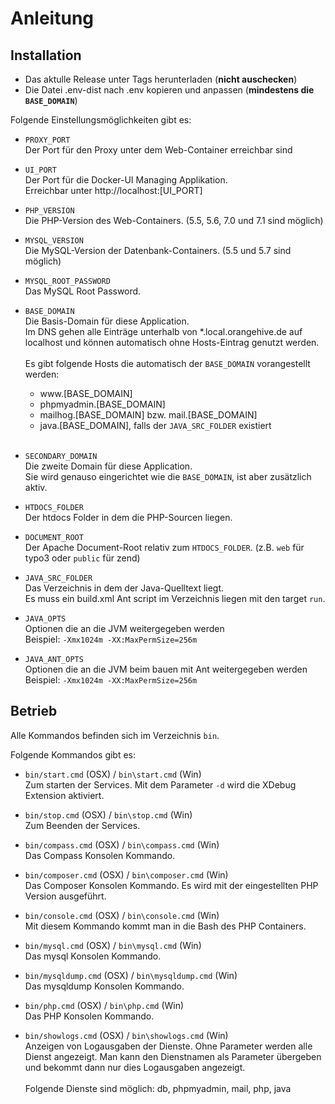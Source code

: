 # Anleitung

## Installation

* Das aktulle Release unter Tags herunterladen (**nicht auschecken**)
* Die Datei .env-dist nach .env kopieren und anpassen (**mindestens die `BASE_DOMAIN`**)

Folgende Einstellungsmöglichkeiten gibt es:

* `PROXY_PORT`<br />
    Der Port für den Proxy unter dem Web-Container erreichbar sind

* `UI_PORT`<br />
    Der Port für die Docker-UI Managing Applikation.<br />
    Erreichbar unter ht<span>tp://</span>localhost:[UI_PORT]

* `PHP_VERSION`<br />
    Die PHP-Version des Web-Containers. (5.5, 5.6, 7.0 und 7.1 sind möglich)

* `MYSQL_VERSION`<br />
    Die MySQL-Version der Datenbank-Containers. (5.5 und 5.7 sind möglich)

* `MYSQL_ROOT_PASSWORD`<br />
    Das MySQL Root Password.

* `BASE_DOMAIN`<br />
    Die Basis-Domain für diese Application.<br />
    Im DNS gehen alle Einträge unterhalb von *.local.orangehive.de auf localhost und können automatisch ohne Hosts-Eintrag genutzt werden.<br />
    <br />
    Es gibt folgende Hosts die automatisch der `BASE_DOMAIN` vorangestellt werden:
    
    - w<span>ww</span>.[BASE_DOMAIN]
    - phpmyadmin.[BASE_DOMAIN]
    - mailhog.[BASE_DOMAIN] bzw. mail.[BASE_DOMAIN]
    - java.[BASE_DOMAIN], falls der `JAVA_SRC_FOLDER` existiert
    <br /><br />

* `SECONDARY_DOMAIN`<br />
    Die zweite Domain für diese Application.<br />
    Sie wird genauso eingerichtet wie die `BASE_DOMAIN`, ist aber zusätzlich aktiv.

* `HTDOCS_FOLDER`<br />
    Der htdocs Folder in dem die PHP-Sourcen liegen.

* `DOCUMENT_ROOT`<br />
    Der Apache Document-Root relativ zum `HTDOCS_FOLDER`. (z.B. `web` für typo3 oder `public` für zend)

* `JAVA_SRC_FOLDER`<br />
    Das Verzeichnis in dem der Java-Quelltext liegt.<br />
    Es muss ein build.xml Ant script im Verzeichnis liegen mit den target `run`.

* `JAVA_OPTS`<br />
    Optionen die an die JVM weitergegeben werden<br />
    Beispiel: `-Xmx1024m -XX:MaxPermSize=256m`

* `JAVA_ANT_OPTS`<br />
    Optionen die an die JVM beim bauen mit Ant weitergegeben werden<br />
    Beispiel: `-Xmx1024m -XX:MaxPermSize=256m`

## Betrieb

Alle Kommandos befinden sich im Verzeichnis `bin`.

Folgende Kommandos gibt es:

* `bin/start.cmd` (OSX) / `bin\start.cmd` (Win)<br />
    Zum starten der Services. Mit dem Parameter `-d` wird die XDebug Extension aktiviert.
 
* `bin/stop.cmd` (OSX) / `bin\stop.cmd` (Win)<br />
    Zum Beenden der Services.
  
* `bin/compass.cmd` (OSX) / `bin\compass.cmd` (Win)<br />
    Das Compass Konsolen Kommando.

* `bin/composer.cmd` (OSX) / `bin\composer.cmd` (Win)<br />
    Das Composer Konsolen Kommando. Es wird mit der eingestellten PHP Version ausgeführt.

* `bin/console.cmd` (OSX) / `bin\console.cmd` (Win)<br />
    Mit diesem Kommando kommt man in die Bash des PHP Containers.

* `bin/mysql.cmd` (OSX) / `bin\mysql.cmd` (Win)<br />
    Das mysql Konsolen Kommando.

* `bin/mysqldump.cmd` (OSX) / `bin\mysqldump.cmd` (Win)<br />
    Das mysqldump Konsolen Kommando.

* `bin/php.cmd` (OSX) / `bin\php.cmd` (Win)<br />
    Das PHP Konsolen Kommando.

* `bin/showlogs.cmd` (OSX) / `bin\showlogs.cmd` (Win)<br />
    Anzeigen von Logausgaben der Dienste. Ohne Parameter werden alle Dienst angezeigt. Man kann den Dienstnamen als Parameter übergeben und bekommt dann nur dies Logausgaben angezeigt.<br />
    <br />
    Folgende Dienste sind möglich: db, phpmyadmin, mail, php, java
